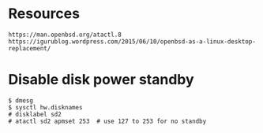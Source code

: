 # Resources
```text
https://man.openbsd.org/atactl.8
https://igurublog.wordpress.com/2015/06/10/openbsd-as-a-linux-desktop-replacement/
```

# Disable disk power standby
```shell
$ dmesg
$ sysctl hw.disknames
# disklabel sd2
# atactl sd2 apmset 253  # use 127 to 253 for no standby
```
